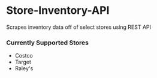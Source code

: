 # Store-Inventory-API
Scrapes inventory data off of select stores using REST API

### Currently Supported Stores
- Costco
- Target
- Raley's
